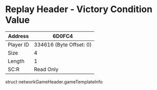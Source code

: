 #  Replay Header - Victory Condition Value
Address   | 6D0FC4
----------|-------------
Player ID | 334616 (Byte Offset: 0)
Size 	  | 4
Length 	  | 1
SC:R      | Read Only

struct networkGameHeader.gameTemplateInfo
